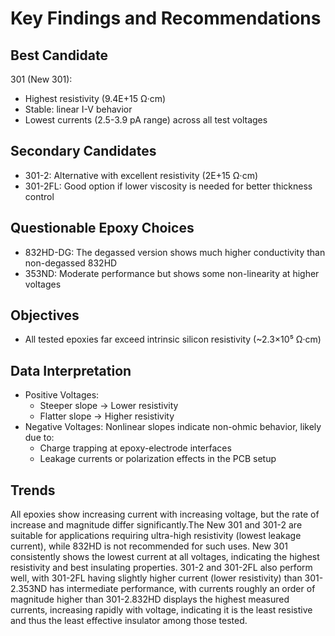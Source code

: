 # Key Findings and Recommendations

## Best Candidate 
301 (New 301):
- Highest resistivity (9.4E+15 Ω·cm) 
- Stable: linear I-V behavior 
- Lowest currents (2.5-3.9 pA range) across all test voltages

## Secondary Candidates
- 301-2: Alternative with excellent resistivity (2E+15 Ω·cm)
- 301-2FL: Good option if lower viscosity is needed for better thickness control

## Questionable Epoxy Choices
- 832HD-DG: The degassed version shows much higher conductivity than non-degassed 832HD
- 353ND: Moderate performance but shows some non-linearity at higher voltages

## Objectives
- All tested epoxies far exceed intrinsic silicon resistivity (~2.3×10⁵ Ω·cm) 

## Data Interpretation
- Positive Voltages:
  - Steeper slope → Lower resistivity 
  - Flatter slope → Higher resistivity 
- Negative Voltages: Nonlinear slopes indicate non-ohmic behavior, likely due to:
  - Charge trapping at epoxy-electrode interfaces
  - Leakage currents or polarization effects in the PCB setup

## Trends
All epoxies show increasing current with increasing voltage, but the rate of increase and magnitude differ significantly.The New 301 and 301-2 are suitable for applications requiring ultra-high resistivity (lowest leakage current), while 832HD is not recommended for such uses. New 301 consistently shows the lowest current at all voltages, indicating the highest resistivity and best insulating properties. 301-2 and 301-2FL also perform well, with 301-2FL having slightly higher current (lower resistivity) than 301-2.353ND has intermediate performance, with currents roughly an order of magnitude higher than 301-2.832HD displays the highest measured currents, increasing rapidly with voltage, indicating it is the least resistive and thus the least effective insulator among those tested.
